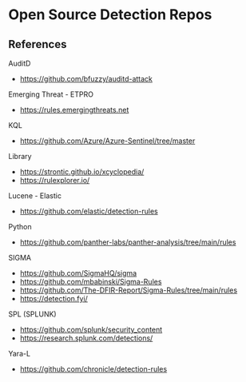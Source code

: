 # Open Source Detection Repos


## References
AuditD
- https://github.com/bfuzzy/auditd-attack

Emerging Threat - ETPRO
- https://rules.emergingthreats.net

KQL
- https://github.com/Azure/Azure-Sentinel/tree/master

Library
- https://strontic.github.io/xcyclopedia/
- https://rulexplorer.io/

Lucene - Elastic
- https://github.com/elastic/detection-rules

Python
- https://github.com/panther-labs/panther-analysis/tree/main/rules

SIGMA 
- https://github.com/SigmaHQ/sigma
- https://github.com/mbabinski/Sigma-Rules
- https://github.com/The-DFIR-Report/Sigma-Rules/tree/main/rules
- https://detection.fyi/


SPL (SPLUNK)
- https://github.com/splunk/security_content
- https://research.splunk.com/detections/


Yara-L
- https://github.com/chronicle/detection-rules
